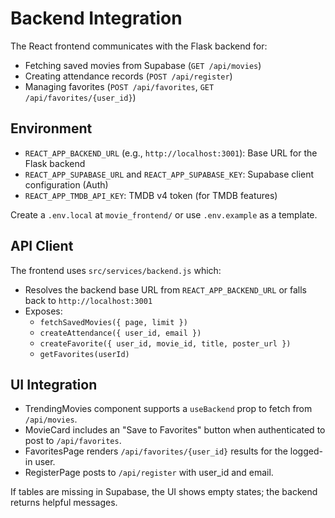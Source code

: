 # Backend Integration

The React frontend communicates with the Flask backend for:
- Fetching saved movies from Supabase (`GET /api/movies`)
- Creating attendance records (`POST /api/register`)
- Managing favorites (`POST /api/favorites`, `GET /api/favorites/{user_id}`)

## Environment

- `REACT_APP_BACKEND_URL` (e.g., `http://localhost:3001`): Base URL for the Flask backend
- `REACT_APP_SUPABASE_URL` and `REACT_APP_SUPABASE_KEY`: Supabase client configuration (Auth)
- `REACT_APP_TMDB_API_KEY`: TMDB v4 token (for TMDB features)

Create a `.env.local` at `movie_frontend/` or use `.env.example` as a template.

## API Client

The frontend uses `src/services/backend.js` which:
- Resolves the backend base URL from `REACT_APP_BACKEND_URL` or falls back to `http://localhost:3001`
- Exposes:
  - `fetchSavedMovies({ page, limit })`
  - `createAttendance({ user_id, email })`
  - `createFavorite({ user_id, movie_id, title, poster_url })`
  - `getFavorites(userId)`

## UI Integration

- TrendingMovies component supports a `useBackend` prop to fetch from `/api/movies`.
- MovieCard includes an "Save to Favorites" button when authenticated to post to `/api/favorites`.
- FavoritesPage renders `/api/favorites/{user_id}` results for the logged-in user.
- RegisterPage posts to `/api/register` with user_id and email.

If tables are missing in Supabase, the UI shows empty states; the backend returns helpful messages.

